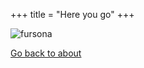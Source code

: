 +++
title = "Here you go"
+++

![fursona](https://www.knownsh.cc/images/actualref.png)

[Go back to about](/about)